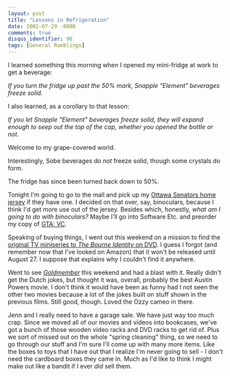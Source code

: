 ```yaml
---
layout: post
title: "Lessons in Refrigeration"
date: 2002-07-29 -0800
comments: true
disqus_identifier: 96
tags: [General Ramblings]
---
```

I learned something this morning when I opened my mini-fridge at work to
get a beverage:
 
 *If you turn the fridge up past the 50% mark, Snapple "Element"
beverages freeze solid.*
 
 I also learned, as a corollary to that lesson:
 
 *If you let Snapple "Element" beverages freeze solid, they will expand
enough to seep out the top of the cap, whether you opened the bottle or
not.*
 
 Welcome to my grape-covered world.
 
 Interestingly, Sobe beverages do *not* freeze solid, though some
crystals do form.
 
 The fridge has since been turned back down to 50%.
 
 Tonight I'm going to go to the mall and pick up my [Ottawa Senators
home
jersey](http://shop.nhl.com/itmModelList.asp?s={2652B09B-A8F3-4F79-AE65-C35B857C07D3}&l=1&a=10088&c=8036&sf=2&cnl=3&i=10279)
if they have one. I decided on that over, say, binoculars, because I
think I'd get more use out of the jersey. Besides which, honestly, *what
am I going to do with binoculars?* Maybe I'll go into Software Etc. and
preorder my copy of [GTA:
VC](http://www.amazon.com/exec/obidos/ASIN/B0000696CZ/mhsvortex).
 
 Speaking of buying things, I went out this weekend on a mission to find
the [original TV miniseries to *The Bourne Identity* on
DVD](http://www.amazon.com/exec/obidos/ASIN/B00006AG8D/mhsvortex). I
guess I forgot (and remember now that I've looked on Amazon) that it
won't be released until August 27. I suppose that explains why I
couldn't find it anywhere.
 
 Went to see [*Goldmember*](http://us.imdb.com/Title?0295178) this
weekend and had a blast with it. Really didn't get the Dutch jokes, but
thought it was, overall, probably the best Austin Powers movie. I don't
think it would have been as funny had I not seen the other two movies
because a lot of the jokes built on stuff shown in the previous films.
Still good, though. Loved the Ozzy cameo in there.
 
 Jenn and I really need to have a garage sale. We have just way too much
crap. Since we moved all of our movies and videos into bookcases, we've
got a bunch of those wooden video racks and DVD racks to get rid of.
Plus we sort of missed out on the whole "spring cleaning" thing, so we
need to go through our stuff and I'm sure I'll come up with many more
items. Like the boxes to toys that I have out that I realize I'm never
going to sell - I don't need the cardboard boxes they came in. Much as
I'd like to think I might make out like a bandit if I ever *did* sell
them.
